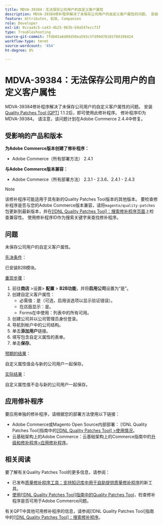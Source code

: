```yaml
---
title: MDVA-39384：无法保存公司用户的自定义客户属性
description: MDVA-39384修补程序解决了未保存公司用户的自定义客户属性的问题。 安装[Quality Patches Tool (QPT)](https://experienceleague.adobe.com/en/docs/commerce-operations/tools/quality-patches-tool/quality-patches-tool-to-self-serve-quality-patches) 1.1.2后，即可使用此修补程序。 修补程序ID为MDVA-39384。 请注意，该问题计划在Adobe Commerce 2.4.4中修复。
feature: Attributes, B2B, Companies
role: Developer
exl-id: 0ccaa4c5-ca43-4b25-963b-b9a547ecc71f
type: Troubleshooting
source-git-commit: 7fdb02a6d89d50ea593c5fd99d78101f89198424
workflow-type: tm+mt
source-wordcount: '454'
ht-degree: 0%

---
```


# MDVA-39384：无法保存公司用户的自定义客户属性

MDVA-39384修补程序解决了未保存公司用户的自定义客户属性的问题。 安装[Quality Patches Tool (QPT)](https://experienceleague.adobe.com/en/docs/commerce-operations/tools/quality-patches-tool/quality-patches-tool-to-self-serve-quality-patches) 1.1.2后，即可使用此修补程序。 修补程序ID为MDVA-39384。 请注意，该问题计划在Adobe Commerce 2.4.4中修复。

## 受影响的产品和版本

**为Adobe Commerce版本创建了修补程序：**

* Adobe Commerce（所有部署方法） 2.4.1

**与Adobe Commerce版本兼容：**

* Adobe Commerce（所有部署方法） 2.3.1 - 2.3.6、2.4.1 - 2.4.3

>[!NOTE]
>
>该修补程序可能适用于具有新的Quality Patches Tool版本的其他版本。 要检查修补程序是否与您的Adobe Commerce版本兼容，请将`magento/quality-patches`包更新到最新版本，并在[[!DNL Quality Patches Tool]：搜索修补程序页面](https://experienceleague.adobe.com/en/docs/commerce-operations/tools/quality-patches-tool/quality-patches-tool-to-self-serve-quality-patches)上检查兼容性。 使用修补程序ID作为搜索关键字来查找修补程序。

## 问题

未保存公司用户的自定义客户属性。

<u>先决条件</u>：

已安装B2B模块。

<u>重现步骤</u>：

1. 前往&#x200B;**商店** >设置> **配置** > **B2B功能**，并将&#x200B;**启用公司**&#x200B;设置为“是”。
1. 创建自定义客户属性：
   * 必需值：是（可选，启用该选项以显示验证错误）。
   * 在店面显示：是。
   * Forms在中使用：列表中的所有可用。
1. 创建公司并以公司管理员身份登录。
1. 导航到帐户中的公司结构。
1. 单击&#x200B;**添加用户**&#x200B;链接。
1. 填写包含自定义属性的表单。
1. 单击&#x200B;**保存**。

<u>预期的结果</u>：

自定义属性值会与新的公司用户一起保存。

<u>实际结果</u>：

自定义属性值不会与新的公司用户一起保存。

## 应用修补程序

要应用单独的修补程序，请根据您的部署方法使用以下链接：

* Adobe Commerce或Magento Open Source内部部署： [!DNL Quality Patches Tool]指南中的[[!DNL Quality Patches Tool] >使用情况](/help/tools/quality-patches-tool/usage.md)。
* 云基础架构上的Adobe Commerce：云基础架构上的Commerce指南中的[升级和修补程序>应用修补程序](https://experienceleague.adobe.com/docs/commerce-cloud-service/user-guide/develop/upgrade/apply-patches.html)。

## 相关阅读

要了解有关Quality Patches Tool的更多信息，请参阅：

* 已发布[质量修补程序工具：支持知识库中用于自助提供质量修补程序](https://experienceleague.adobe.com/en/docs/commerce-operations/tools/quality-patches-tool/quality-patches-tool-to-self-serve-quality-patches)的新工具。
* [使用[!DNL Quality Patches Tool]指南中的Quality Patches Tool](/help/tools/quality-patches-tool/patches-available-in-qpt/check-patch-for-magento-issue-with-magento-quality-patches.md)，检查修补程序是否可用于Adobe Commerce问题。

有关QPT中其他可用修补程序的信息，请参阅[!DNL Quality Patches Tool]指南中的[[!DNL Quality Patches Tool]：搜索修补程序](https://experienceleague.adobe.com/tools/commerce-quality-patches/index.html)。
